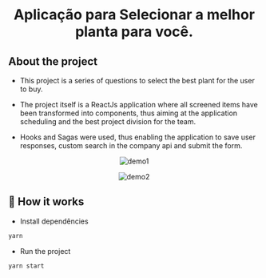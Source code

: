 <h1 align="center">Aplicação para Selecionar a melhor planta para você.</h1>

## About the project

- This project is a series of questions to select the best plant for the user to buy.

- The project itself is a ReactJs application where all screened items have been transformed into components, thus aiming at the application scheduling and the best project division for the team.

- Hooks and Sagas were used, thus enabling the application to save user responses, custom search in the company api and submit the form.

<p align="center">
<img src="./demo/demo1.gif" alt="demo1" title="demo1">
</p>

<p align="center">
<img src="./demo/demo1.gif" alt="demo2" title="demo2">
</p>

## 🎩 How it works

- Install dependêncies

```sh
yarn
```

- Run the project

```sh
yarn start
```
